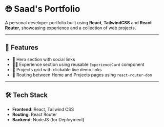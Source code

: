# 🌐 Saad's Portfolio

A personal developer portfolio built using **React**, **TailwindCSS** and **React Router**, showcasing experience and a collection of web projects.

---

## 🚀 Features

- 👋 Hero section with social links
- 🧑‍💻 Experience section using reusable `ExperienceCard` component
- 💼 Projects grid with clickable live demo links
- 🔄 Routing between Home and Projects pages using `react-router-dom`

---

## 🛠️ Tech Stack

- **Frontend**: React, Tailwind CSS
- **Routing**: React Router
- **Backend**: NodeJS (for Deployment)
